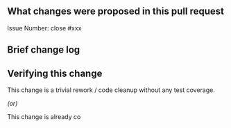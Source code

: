 <!--
Thank you for contributing to Autogen4j! Please make sure that your code changes
are covered with tests. And in case of new features or big changes
remember to adjust the documentation.

## Contribution Checklist

  - Make sure that the pull request corresponds to a [GITHUB issue](https://github.com/HamaWhiteGG/autogen4j/issues).

  - Name the pull request in the form "[Feature] Title of the pull request", where *Feature* can be replaced by `Hotfix`, `Bug`, etc.

  - Fill out the template below to describe the changes contributed by the pull request. That will give reviewers the context they need to do the review.

  - If the PR is unfinished, add `[WIP]` in your PR title, e.g., `[WIP][Feature] Title of the pull request`.

-->

## What changes were proposed in this pull request

Issue Number: close #xxx <!-- REMOVE this line if no issue to close -->

<!--(For example: This pull request proposed to add checkstyle plugin).-->

## Brief change log

<!--*(for example:)*
- *Add maven-checkstyle-plugin to root pom.xml*
-->

## Verifying this change

<!--*(Please pick either of the following options)*-->

This change is a trivial rework / code cleanup without any test coverage.

*(or)*

This change is already co